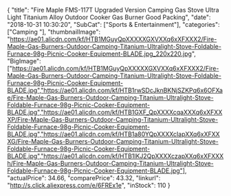 {
	"title": "Fire Maple FMS-117T Upgraded Version Camping Gas Stove Ultra Light Titanium Alloy Outdoor Cooker Gas Burner Good Packing",
	"date": "2018-10-31 10:30:20",
	"SubCat": ["Sports & Entertainment"],
	"categories": ["Camping "],
	"thumbnailImage": "https://ae01.alicdn.com/kf/HTB1MGuyQpXXXXXGXVXXq6xXFXXX2/Fire-Maple-Gas-Burners-Outdoor-Camping-Titanium-Ultralight-Stove-Foldable-Furnace-98g-Picnic-Cooker-Equipment-BLADE.jpg_220x220.jpg",
	"BigImage": ["https://ae01.alicdn.com/kf/HTB1MGuyQpXXXXXGXVXXq6xXFXXX2/Fire-Maple-Gas-Burners-Outdoor-Camping-Titanium-Ultralight-Stove-Foldable-Furnace-98g-Picnic-Cooker-Equipment-BLADE.jpg","https://ae01.alicdn.com/kf/HTB1rwSDcJknBKNjSZKPq6x6OFXae/Fire-Maple-Gas-Burners-Outdoor-Camping-Titanium-Ultralight-Stove-Foldable-Furnace-98g-Picnic-Cooker-Equipment-BLADE.jpg","https://ae01.alicdn.com/kf/HTB1GXF_QpXXXXcqaXXXq6xXFXXXP/Fire-Maple-Gas-Burners-Outdoor-Camping-Titanium-Ultralight-Stove-Foldable-Furnace-98g-Picnic-Cooker-Equipment-BLADE.jpg","https://ae01.alicdn.com/kf/HTB1a80YQpXXXXcIapXXq6xXFXXXG/Fire-Maple-Gas-Burners-Outdoor-Camping-Titanium-Ultralight-Stove-Foldable-Furnace-98g-Picnic-Cooker-Equipment-BLADE.jpg","https://ae01.alicdn.com/kf/HTB1lKJ2QpXXXXczapXXq6xXFXXXh/Fire-Maple-Gas-Burners-Outdoor-Camping-Titanium-Ultralight-Stove-Foldable-Furnace-98g-Picnic-Cooker-Equipment-BLADE.jpg"],
	"actualPrice": 34.66,
	"comparePrice": 43.32,
	"linkurl": "http://s.click.aliexpress.com/e/6FREx1e",
	"inStock": 110
}
